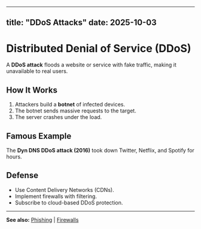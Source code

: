 


---
title: "DDoS Attacks"
date: 2025-10-03
---

# Distributed Denial of Service (DDoS)  

A **DDoS attack** floods a website or service with fake traffic, making it unavailable to real users.  

## How It Works  
1. Attackers build a **botnet** of infected devices.  
2. The botnet sends massive requests to the target.  
3. The server crashes under the load.  

## Famous Example  
The **Dyn DNS DDoS attack (2016)** took down Twitter, Netflix, and Spotify for hours.  

## Defense  
- Use Content Delivery Networks (CDNs).  
- Implement firewalls with filtering.  
- Subscribe to cloud-based DDoS protection.  

---
**See also:** [Phishing](phishing.md) | [Firewalls](../defenses/firewalls.md)  
